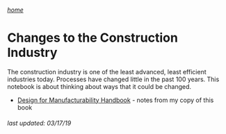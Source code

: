 ###### [home](/index.html)
# Changes to the Construction Industry

The construction industry is one of the least advanced, least efficient industries today. Processes have changed little in the past 100 years. This notebook is about thinking about ways that it could be changed.

- [Design for Manufacturability Handbook](/dfmhandbook.html) - notes from my copy of this book

###### *last updated: 03/17/19*

